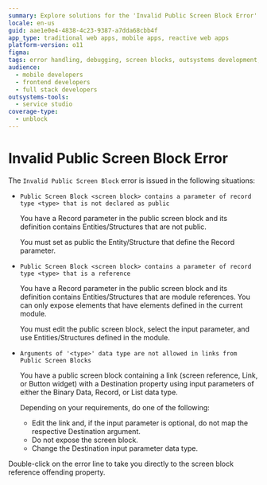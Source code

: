 ```yaml
---
summary: Explore solutions for the 'Invalid Public Screen Block Error' in OutSystems 11 (O11) related to public accessibility and parameter issues.
locale: en-us
guid: aae1e0e4-4838-4c23-9387-a7dda68cbb4f
app_type: traditional web apps, mobile apps, reactive web apps
platform-version: o11
figma:
tags: error handling, debugging, screen blocks, outsystems development, public entities
audience:
  - mobile developers
  - frontend developers
  - full stack developers
outsystems-tools:
  - service studio
coverage-type:
  - unblock
---
```


# Invalid Public Screen Block Error

The `Invalid Public Screen Block` error is issued in the following situations:

* `Public Screen Block <screen block> contains a parameter of record type <type> that is not declared as public`
  
    You have a Record parameter in the public screen block and its definition contains Entities/Structures that are not public.

    You must set as public the Entity/Structure that define the Record parameter.

* `Public Screen Block <screen block> contains a parameter of record type <type> that is a reference`
  
    You have a Record parameter in the public screen block and its definition contains Entities/Structures that are module references. You can only expose elements that have elements defined in the current module.

    You must edit the public screen block, select the input parameter, and use Entities/Structures defined in the module.

* `Arguments of '<type>' data type are not allowed in links from Public Screen Blocks`
  
    You have a public screen block containing a link (screen reference, Link, or Button widget) with a Destination property using input parameters of either the Binary Data, Record, or List data type.

    Depending on your requirements, do one of the following: 
    
    * Edit the link and, if the input parameter is optional, do not map the respective Destination argument.
    * Do not expose the screen block.
    * Change the Destination input parameter data type.

Double-click on the error line to take you directly to the screen block reference offending property.
